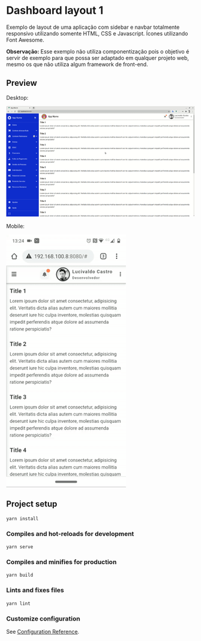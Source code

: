 # Dashboard layout 1

Exemplo de layout de uma aplicação com sidebar e navbar totalmente responsivo utilizando somente HTML, CSS e Javascript.
Ícones utilizando Font Awesome.

__Observação:__ Esse exemplo não utiliza componentização pois o objetivo é servir de exemplo
para que possa ser adaptado em qualquer projeto web, mesmo os que não utiliza algum framework de front-end.

## Preview

Desktop:

![Desktop preview](https://github.com/lucivaldo/vue-layout-example1/blob/master/src/assets/images/layout1-desktop.gif)

Mobile:

![Mobile preview](https://github.com/lucivaldo/vue-layout-example1/blob/master/src/assets/images/layout1-mobile-320.gif)

## Project setup
```
yarn install
```

### Compiles and hot-reloads for development
```
yarn serve
```

### Compiles and minifies for production
```
yarn build
```

### Lints and fixes files
```
yarn lint
```

### Customize configuration
See [Configuration Reference](https://cli.vuejs.org/config/).
